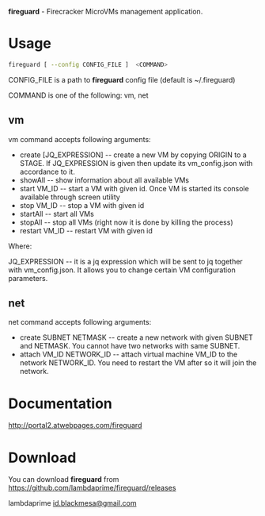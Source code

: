 **fireguard** - Firecracker MicroVMs management application.

# Usage

```bash
fireguard [ --config CONFIG_FILE ]  <COMMAND>
```

CONFIG_FILE is a path to **fireguard** config file (default is ~/.fireguard)

COMMAND is one of the following: vm, net

## vm

vm command accepts following arguments:

- create [JQ_EXPRESSION] -- create a new VM by copying ORIGIN to a STAGE. If JQ_EXPRESSION is given then update its vm_config.json with accordance to it.
- showAll -- show information about all available VMs
- start VM_ID -- start a VM with given id. Once VM is started its console available through screen utility
- stop VM_ID -- stop a VM with given id
- startAll -- start all VMs
- stopAll -- stop all VMs (right now it is done by killing the process)
- restart VM_ID -- restart VM with given id

Where:

JQ_EXPRESSION -- it is a jq expression which will be sent to jq together with vm_config.json. It allows you to change certain VM configuration parameters.

## net

net command accepts following arguments:

- create SUBNET NETMASK -- create a new network with given SUBNET and NETMASK. You cannot have two networks with same SUBNET.
- attach VM_ID NETWORK_ID -- attach virtual machine VM_ID to the network NETWORK_ID. You need to restart the VM after so it will join the network.

# Documentation

http://portal2.atwebpages.com/fireguard

# Download

You can download **fireguard** from <https://github.com/lambdaprime/fireguard/releases>


lambdaprime <id.blackmesa@gmail.com>
